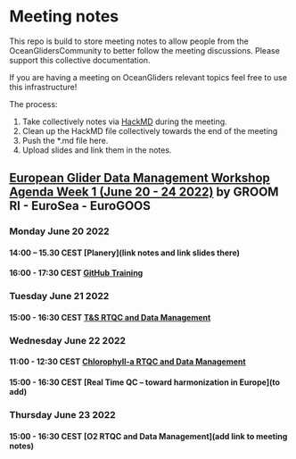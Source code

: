# Meeting notes

This repo is build to store meeting notes to allow people from the OceanGlidersCommunity to better follow the meeting discussions. 
Please support this collective documentation.

If you are having a meeting on OceanGliders relevant topics feel free to use this infrastructure! 

The process: 
1) Take collectively notes via [HackMD](https://hackmd.io) during the meeting. 
2) Clean up the HackMD file collectively towards the end of the meeting
3) Push the *.md file here.
4) Upload slides and link them in the notes.


## [European Glider Data Management Workshop Agenda Week 1 (June 20 - 24 2022)](https://www.groom-h2020.eu/european-glider-data-management-workshop-agenda/) by GROOM RI - EuroSea - EuroGOOS

### Monday June 20 2022

#### 14:00 – 15.30 CEST [Planery](link notes and link slides there)

#### 16:00 - 17:30 CEST [GitHub Training](https://github.com/OceanGlidersCommunity/LearningGitHub/blob/main/training_session_07.md)

### Tuesday June 21 2022

#### 15:00 - 16:30 CEST [T&S RTQC and Data Management](https://github.com/OceanGlidersCommunity/Salinity_SOP/blob/main/meeting_notes/2022_06_20_RTQC_session.md)

### Wednesday June 22 2022

#### 11:00 - 12:30 CEST [Chlorophyll-a RTQC and Data Management](https://github.com/OceanGlidersCommunity/meeting_notes/blob/main/2022_06_22_RTQC_Chla.md)

#### 15:00 - 16:30 CEST [Real Time QC – toward harmonization in Europe](to add)


### Thursday June 23 2022

#### 15:00 - 16:30 CEST [O2 RTQC and Data Management](add link to meeting notes)

